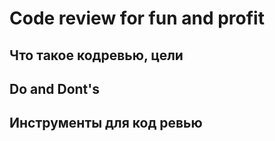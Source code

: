 # Code review for fun and profit

## Что такое кодревью, цели

## Do and Dont's

## Инструменты для код ревью
